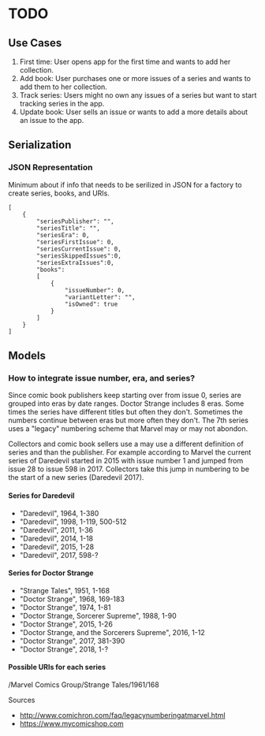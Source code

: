 #  TODO

## Use Cases

1. First time: User opens app for the first time and wants to add her collection.
2. Add book: User purchases one or more issues of a series and wants to add them to her collection.
3. Track series: Users might no own any issues of a series but want to start tracking series in the app.
4. Update book: User sells an issue or wants to add a more details about an issue to the app.

## Serialization

### JSON Representation

Minimum about if info that needs to be serilized in JSON for a factory to create series, books, and URIs.

```
[
    {
        "seriesPublisher": "",
        "seriesTitle": "",
        "seriesEra": 0,
        "seriesFirstIssue": 0,
        "seriesCurrentIssue": 0,
        "seriesSkippedIssues":0,
        "seriesExtraIssues":0,
        "books": 
        [
            {
                "issueNumber": 0,
                "variantLetter": "",
                "isOwned": true
            }
        ]
    }
]
```

## Models

### How to integrate issue number, era, and series?

Since comic book publishers keep starting over from issue 0, series are grouped into eras by date ranges. 
Doctor Strange includes 8 eras. Some times the series have different titles but often they don't. Sometimes 
the numbers continue between eras but more often they don't. The 7th series uses a "legacy" numbering 
scheme that Marvel may or may not abondon. 

Collectors and comic book sellers use a may use a different
definition of series and than the publisher. For example according to Marvel the current series of Daredevil
started in 2015 with issue number 1 and jumped from issue 28 to issue 598 in 2017. Collectors take this jump in
numbering to be the start of a new series (Daredevil 2017).

#### Series for Daredevil

- "Daredevil", 1964, 1-380
- "Daredevil", 1998, 1-119, 500-512
- "Daredevil", 2011, 1-36
- "Daredevil", 2014, 1-18
- "Daredevil", 2015, 1-28
- "Daredevil", 2017, 598-?

#### Series for Doctor Strange

- "Strange Tales", 1951, 1-168
- "Doctor Strange", 1968, 169-183
- "Doctor Strange", 1974,  1-81
- "Doctor Strange, Sorcerer Supreme", 1988, 1-90
- "Doctor Strange", 2015, 1-26
- "Doctor Strange, and the Sorcerers Supreme", 2016, 1-12
- "Doctor Strange", 2017, 381-390
- "Doctor Strange", 2018, 1-?

#### Possible URIs for each series

/Marvel Comics Group/Strange Tales/1961/168

Sources

- <http://www.comichron.com/faq/legacynumberingatmarvel.html>
- <https://www.mycomicshop.com>
